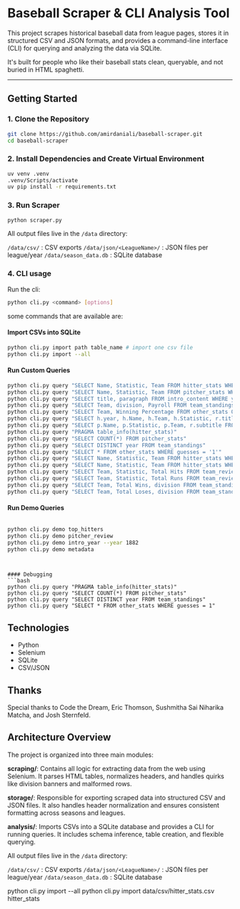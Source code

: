 # Baseball Scraper & CLI Analysis Tool

This project scrapes historical baseball data from league pages, stores it in structured CSV and JSON formats, and provides a command-line interface (CLI) for querying and analyzing the data via SQLite.

It's built for people who like their baseball stats clean, queryable, and not buried in HTML spaghetti.

---

## Getting Started

### 1. Clone the Repository

```bash
git clone https://github.com/amirdaniali/baseball-scraper.git
cd baseball-scraper
```

### 2. Install Dependencies and Create Virtual Environment

```bash
uv venv .venv
.venv/Scripts/activate
uv pip install -r requirements.txt
```


### 3. Run Scraper

```bash
python scraper.py
```

All output files live in the `/data` directory:

`/data/csv/` : CSV exports
`/data/json/<LeagueName>/` : JSON files per league/year
`/data/season_data.db` : SQLite database


### 4. CLI usage

Run the cli:
```bash
python cli.py <command> [options]
```

some commands that are available are:

#### Import CSVs into SQLite

```bash
python cli.py import path table_name # import one csv file
python cli.py import --all
```


#### Run Custom Queries

```bash
python cli.py query "SELECT Name, Statistic, Team FROM hitter_stats WHERE Statistic = 'Batting Average' ORDER BY StatValue DESC LIMIT 10"
python cli.py query "SELECT Name, Statistic, Team FROM pitcher_stats WHERE Statistic = 'Complete Games' ORDER BY StatValue DESC LIMIT 10"
python cli.py query "SELECT title, paragraph FROM intro_content WHERE year = '1882'"
python cli.py query "SELECT Team, division, Payroll FROM team_standings WHERE division = 'East'"
python cli.py query "SELECT Team, Winning Percentage FROM other_stats ORDER BY Winning Percentage DESC"
python cli.py query "SELECT h.year, h.Name, h.Team, h.Statistic, r.title FROM hitter_stats h JOIN team_review_hitter r ON h.Team = r.Team AND h.year = r.year WHERE h.Statistic = 'Batting Average' ORDER BY h.StatValue DESC LIMIT 10"
python cli.py query "SELECT p.Name, p.Statistic, p.Team, r.subtitle FROM pitcher_stats p JOIN team_review_pitcher r ON p.Team = r.Team AND p.year = r.year WHERE p.Statistic = 'Complete Games' ORDER BY p.StatValue DESC"
python cli.py query "PRAGMA table_info(hitter_stats)"
python cli.py query "SELECT COUNT(*) FROM pitcher_stats"
python cli.py query "SELECT DISTINCT year FROM team_standings"
python cli.py query "SELECT * FROM other_stats WHERE guesses = '1'"
python cli.py query "SELECT Name, Statistic, Team FROM hitter_stats WHERE Statistic = 'Base on Balls' ORDER BY StatValue DESC LIMIT 10"
python cli.py query "SELECT Name, Statistic, Team FROM hitter_stats WHERE Statistic = 'Home Runs' ORDER BY StatValue DESC LIMIT 10"
python cli.py query "SELECT Team, Statistic, Total Hits FROM team_review_hitter WHERE Statistic = 'Hits' ORDER BY Total Hits DESC"
python cli.py query "SELECT Team, Statistic, Total Runs FROM team_review_hitter WHERE Statistic = 'Runs' ORDER BY Total Runs DESC"
python cli.py query "SELECT Team, Total Wins, division FROM team_standings ORDER BY Total Wins DESC"
python cli.py query "SELECT Team, Total Loses, division FROM team_standings ORDER BY Total Loses DESC"


```


#### Run Demo Queries

```bash

python cli.py demo top_hitters
python cli.py demo pitcher_review
python cli.py demo intro_year --year 1882
python cli.py demo metadata
```


```


#### Debugging
```bash
python cli.py query "PRAGMA table_info(hitter_stats)"
python cli.py query "SELECT COUNT(*) FROM pitcher_stats"
python cli.py query "SELECT DISTINCT year FROM team_standings"
python cli.py query "SELECT * FROM other_stats WHERE guesses = 1"
```


## Technologies

- Python
- Selenium
- SQLite
- CSV/JSON


## Thanks

Special thanks to Code the Dream, Eric Thomson, Sushmitha Sai Niharika Matcha, and Josh Sternfeld.



## Architecture Overview

The project is organized into three main modules:

**scraping/**: Contains all logic for extracting data from the web using Selenium. It parses HTML tables, normalizes headers, and handles quirks like division banners and malformed rows. 

**storage/**: Responsible for exporting scraped data into structured CSV and JSON files. It also handles header normalization and ensures consistent formatting across seasons and leagues.

**analysis/**: Imports CSVs into a SQLite database and provides a CLI for running queries. It includes schema inference, table creation, and flexible querying. 

All output files live in the `/data` directory:

`/data/csv/` : CSV exports
`/data/json/<LeagueName>/` : JSON files per league/year
`/data/season_data.db` : SQLite database

    
python cli.py import --all
python cli.py import data/csv/hitter_stats.csv hitter_stats

```